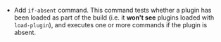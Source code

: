 - Add `if-absent` command. This command tests whether a plugin has been loaded
  as part of the build (i.e. it **won't see** plugins loaded with
  `load-plugin`), and executes one or more commands if the plugin is absent.
  
